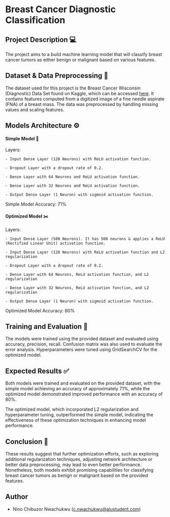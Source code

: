 # Breast Cancer Diagnostic Classification 

## Project Description :computer:
The project aims to a build machine learning model that will classify breast cancer tumors as either benign or malignant based on various features.

## Dataset & Data Preprocessing :bookmark_tabs:
The dataset used for this project is the Breast Cancer Wisconsin (Diagnostic) Data Set found on Kaggle, which can be accessed <a href="https://www.kaggle.com/datasets/uciml/breast-cancer-wisconsin-data/data" target="_blank">here</a>. It contains features computed from a digitized image of a fine needle aspirate (FNA) of a breast mass. The data was preprocessed by handling missing values and scaling features.

## Models Architecture :gear:
#### Simple Model :pushpin:
Layers:

```
- Input Dense Layer (128 Neurons) with ReLU activation function.

- Dropout Layer with a dropout rate of 0.2.

- Dense Layer with 64 Neurons and ReLU activation function.

- Dense Layer with 32 Neurons and ReLU activation function.

- Output Dense Layer (1 Neuron) with sigmoid activation function.
```

Simple Model Accuracy: 71%



#### Optimized Model :scissors:
Layers:

```
- Input Dense Layer (500 Neurons). It has 500 neurons & applies a ReLU (Rectified Linear Unit) activation function.

- Input Dense Layer (128 Neurons) with ReLU activation function and L2 regularization 

- Dropout Layer with a dropout rate of 0.2.

- Dense Layer with 64 Neurons, ReLU activation function, and L2 regularization 

- Dense Layer with 32 Neurons, ReLU activation function, and L2 regularization 

- Output Dense Layer (1 Neuron) with sigmoid activation function.
```

Optimized Model Accuracy: 80% 

## Training and Evaluation :repeat:
The models were trained using the provided dataset and evaluated using accuracy, precision, recall. Confusion matrix was also used to evaluate the error analysis. Hyperparameters were tuned using GridSearchCV for the optimized model.

## Expected Results :white_check_mark:
Both models were trained and evaluated on the provided dataset, with the simple model achieving an accuracy of approximately 71%, while the optimized model demonstrated improved performance with an accuracy of 80%. 

The optimized model, which incorporated L2 regularization and hyperparameter tuning, outperformed the simple model, indicating the effectiveness of these optimization techniques in enhancing model performance.

## Conclusion :round_pushpin:

These results suggest that further optimization efforts, such as exploring additional regularization techniques, adjusting network architecture or better data preprocessing, may lead to even better performance. Nonetheless, both models exhibit promising capabilities for classifying breast cancer tumors as benign or malignant based on the provided features.

## Author
- Nino Chibuzor Nwachukwu (c.nwachukwu@alustudent.com)





